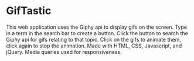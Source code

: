 # GifTastic
This web application uses the Giphy api to display gifs on the screen. Type in a term in the search
bar to create a button. Click the button to search the Giphy api for gifs relating to that topic. Click
on the gifs to animate them, click again to stop the animation. Made with HTML, CSS, Javascript, and
jQuery. Media queries used for responsiveness.

